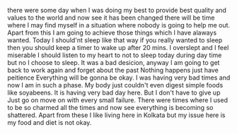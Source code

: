 there were some day when I was doing my best to provide best quality and values to the world and now see it has been changed there will be time where I may find myself in a situation where nobody is going to help me out. Apart from this I am going to achieve those things which I have alaways wanted. Today I should'nt sleep like that way if you really wanted to sleep then you should keep a timer to wake up after 20 mins. I overslept and I feel miserable I should listen to my heart to not to sleep today during day time but no I choose to sleep. It was a bad desicion, anyway I am going to get back to work again and forget about the past Nothing happens just have peitience Everything will be gonna be okay. I was having very bad times and now I am in such a phase. My body just couldn't even digest simple foods like soyabeens. It is having very bad day here. But I don't have to give up Just go on move on with every small failure. There were times where I used to be so charmed all the times and now see everything is becoming so shattered. Apart from these I like living here in Kolkata but my issue here is my food and diet is not okay.